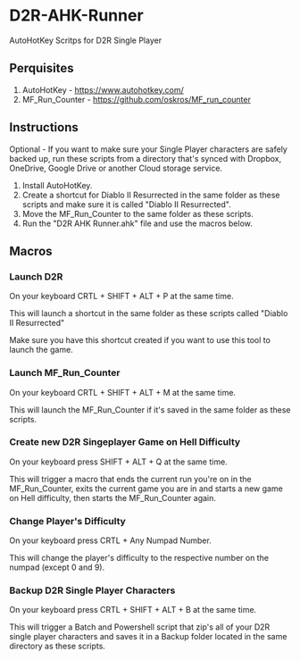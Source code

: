 # D2R-AHK-Runner
AutoHotKey Scritps for D2R Single Player

## Perquisites

1. AutoHotKey - https://www.autohotkey.com/
2. MF_Run_Counter - https://github.com/oskros/MF_run_counter

## Instructions

Optional - If you want to make sure your Single Player characters are safely backed up, run these scripts from a directory that's synced with Dropbox, OneDrive, Google Drive or another Cloud storage service.

1. Install AutoHotKey.
2. Create a shortcut for Diablo II Resurrected in the same folder as these scripts and make sure it is called "Diablo II Resurrected".
3. Move the MF_Run_Counter to the same folder as these scripts.
4. Run the "D2R AHK Runner.ahk" file and use the macros below.

## Macros

### Launch D2R

On your keyboard CRTL + SHIFT + ALT + P at the same time.

This will launch a shortcut in the same folder as these scripts called "Diablo II Resurrected"

Make sure you have this shortcut created if you want to use this tool to launch the game.

### Launch MF_Run_Counter

On your keyboard CRTL + SHIFT + ALT + M at the same time.

This will launch the MF_Run_Counter if it's saved in the same folder as these scripts.

### Create new D2R Singeplayer Game on Hell Difficulty

On your keyboard press SHIFT + ALT + Q at the same time.

This will trigger a macro that ends the current run you're on in the MF_Run_Counter, exits the current game you are in and starts a new game on Hell difficulty, then starts the MF_Run_Counter again.

### Change Player's Difficulty

On your keyboard press CRTL + Any Numpad Number.

This will change the player's difficulty to the respective number on the numpad (except 0 and 9).

### Backup D2R Single Player Characters

On your keyboard press CRTL + SHIFT + ALT + B at the same time.

This will trigger a Batch and Powershell script that zip's all of your D2R single player characters and saves it in a Backup folder located in the same directory as these scripts.

